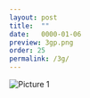 ```yaml
---
layout: post
title:  ""
date:   0000-01-06
preview: 3gp.png
order: 25
permalink: /3g/
---
```


![Picture 1]({{site.baseurl}}/images/3g.png?auto=yes)
